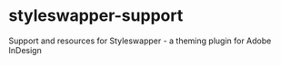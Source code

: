 # styleswapper-support
Support and resources for Styleswapper - a theming plugin for Adobe InDesign
